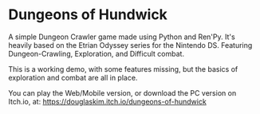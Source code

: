 # Dungeons of Hundwick
 
A simple Dungeon Crawler game made using Python and Ren'Py. It's heavily based on the Etrian Odyssey series for the Nintendo DS. Featuring Dungeon-Crawling, Exploration, and Difficult combat.

This is a working demo, with some features missing, but the basics of exploration and combat are all in place.

You can play the Web/Mobile version, or download the PC version on Itch.io, at: https://douglaskim.itch.io/dungeons-of-hundwick